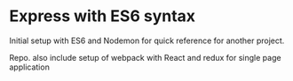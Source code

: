 # Express with ES6 syntax
Initial setup with ES6 and Nodemon for quick reference for another project.

Repo. also include setup of webpack with React and redux for single page application
